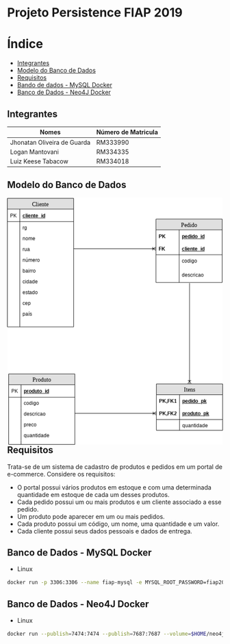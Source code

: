 # Projeto Persistence FIAP 2019

# Índice

* [Integrantes](#integrantes)
* [Modelo do Banco de Dados](#modelo-do-banco-de-dados)
* [Requisitos](#requisitos)
* [Bando de dados - MySQL Docker](#banco-de-dados---mysql-docker)
* [Banco de Dados - Neo4J Docker](#banco-de-dados---neo4j-docker)

## Integrantes

|Nomes                       |Número de Matricula |
|----------------------------|--------------------|
|Jhonatan Oliveira de Guarda |RM333990            |
|Logan Mantovani             |RM334335            |
|Luiz Keese Tabacow          |RM334018            |

## Modelo do Banco de Dados

<img src="DiagramaRelacionamento.png"
     alt="Markdown Monster icon"
     style="float: left; margin-right: 10px;" />
<br>

## Requisitos

Trata-se de um sistema de cadastro de produtos e pedidos em um portal de e-commerce. Considere os requisitos: 
* O portal possui vários produtos em estoque e com uma determinada quantidade em estoque de cada um desses produtos.
*  Cada pedido possui um ou mais produtos e um cliente associado a esse pedido.
*  Um produto pode aparecer em um ou mais pedidos.
*  Cada produto possui um código, um nome, uma quantidade e um valor.
*  Cada cliente possui seus dados pessoais e dados de entrega.

## Banco de Dados - MySQL Docker

* Linux
``` sh
docker run -p 3306:3306 --name fiap-mysql -e MYSQL_ROOT_PASSWORD=fiap2019 -d mysql:8 mysqld --default-authentication-plugin=mysql_native_password
```

## Banco de Dados - Neo4J Docker

* Linux
``` sh
docker run --publish=7474:7474 --publish=7687:7687 --volume=$HOME/neo4j/data:/data neo4j
```
